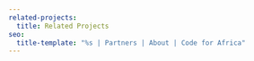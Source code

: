 ```yaml
---
related-projects:
  title: Related Projects
seo:
  title-template: "%s | Partners | About | Code for Africa"
---
```

